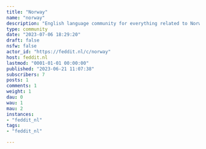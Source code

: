 ```yaml
---
title: "Norway" 
name: "norway"
description: "English language community for everything related to Norway"
type: community
date: "2023-07-06 18:29:20"
draft: false
nsfw: false
actor_id: "https://feddit.nl/c/norway"
host: feddit.nl
lastmod: "0001-01-01 00:00:00"
published: "2023-06-21 11:07:38"
subscribers: 7
posts: 1
comments: 1
weight: 1
dau: 0
wau: 1
mau: 2
instances:
- "feddit_nl"
tags: 
- "feddit_nl"

---
```

